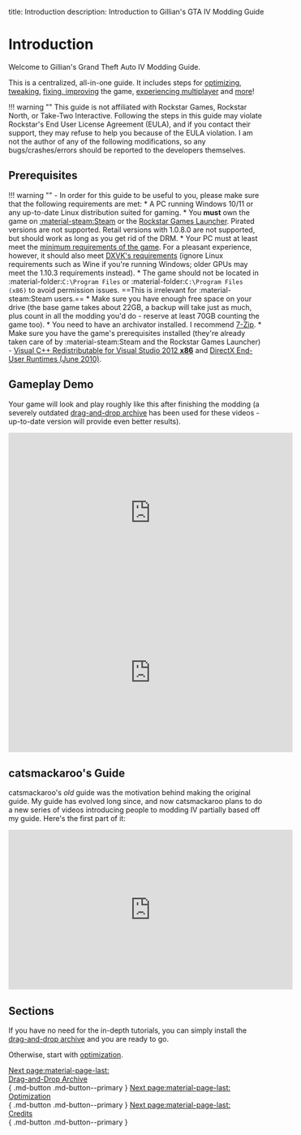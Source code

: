 title: Introduction
description: Introduction to Gillian's GTA IV Modding Guide

# Introduction

Welcome to Gillian's Grand Theft Auto IV Modding Guide.

This is a centralized, all-in-one guide. It includes steps for [optimizing](optimization.md), [tweaking](additional-setup.md), [fixing, improving](essential-modding/index.md) the game, [experiencing multiplayer](multiplayer.md) and [more](extras/index.md)!

!!! warning ""
    This guide is not affiliated with Rockstar Games, Rockstar North, or Take-Two Interactive. Following the steps in this guide may violate Rockstar's End User License Agreement (EULA), and if you contact their support, they may refuse to help you because of the EULA violation. I am not the author of any of the following modifications, so any bugs/crashes/errors should be reported to the developers themselves. 

## Prerequisites
!!! warning ""
    - In order for this guide to be useful to you, please make sure that the following requirements are met:
        * A PC running Windows 10/11 or any up-to-date Linux distribution suited for gaming.
        * You **must** own the game on [:material-steam:Steam](https://store.steampowered.com/app/12210/) or the [Rockstar Games Launcher](https://store.rockstargames.com/game/buy-grand-theft-auto-iv). Pirated versions are not supported. Retail versions with 1.0.8.0 are not supported, but should work as long as you get rid of the DRM.
        * Your PC must at least meet the [minimum requirements of the game](https://www.pcgamingwiki.com/wiki/Grand_Theft_Auto_IV#System_requirements "Requirements on PCGW - copied from Steam"). For a pleasant experience, however, it should also meet [DXVK's requirements](https://github.com/doitsujin/dxvk/wiki/Driver-support "DXVK's GitHub Wiki") (ignore Linux requirements such as Wine if you're running Windows; older GPUs may meet the 1.10.3 requirements instead).
        * The game should not be located in :material-folder:`C:\Program Files` or :material-folder:`C:\Program Files (x86)` to avoid permission issues. ==This is irrelevant for :material-steam:Steam users.==
        * Make sure you have enough free space on your drive (the base game takes about 22GB, a backup will take just as much, plus count in all the modding you'd do - reserve at least 70GB counting the game too).
        * You need to have an archivator installed. I recommend [7-Zip](https://www.7-zip.org/ "Official 7-Zip website").
        * Make sure you have the game's prerequisites installed (they're already taken care of by :material-steam:Steam and the Rockstar Games Launcher) - [Visual C++ Redistributable for Visual Studio 2012 **x86**](https://www.microsoft.com/en-us/download/details.aspx?id=30679 "Microsoft's official redistributables") and [DirectX End-User Runtimes (June 2010)](https://www.microsoft.com/en-us/download/details.aspx?id=8109 "Microsoft's official redistributables").

## Gameplay Demo
Your game will look and play roughly like this after finishing the modding (a severely outdated [drag-and-drop archive](drag-and-drop-archive.md) has been used for these videos - up-to-date version will provide even better results).
<iframe width="560" height="315" src="https://www.youtube.com/embed/q0AxxVjDCi8" title="YouTube video player" frameborder="0" allow="accelerometer; clipboard-write; encrypted-media; gyroscope; picture-in-picture; web-share" allowfullscreen></iframe>
<iframe width="560" height="315" src="https://www.youtube.com/embed/lARlDyPLLtA" title="YouTube video player" frameborder="0" allow="accelerometer; clipboard-write; encrypted-media; gyroscope; picture-in-picture; web-share" allowfullscreen></iframe>

## catsmackaroo's Guide
catsmackaroo's *old* guide was the motivation behind making the original guide. My guide has evolved long since, and now catsmackaroo plans to do a new series of videos introducing people to modding IV partially based off my guide. Here's the first part of it:
<iframe width="560" height="315" src="https://www.youtube.com/embed/AhPr0WAqNv8" title="YouTube video player" frameborder="0" allow="accelerometer; clipboard-write; encrypted-media; gyroscope; picture-in-picture; web-share" allowfullscreen></iframe>

## Sections
If you have no need for the in-depth tutorials, you can simply install the [drag-and-drop archive](drag-and-drop-archive.md) and you are ready to go.

Otherwise, start with [optimization](optimization.md).

[Next page:material-page-last: <br>Drag-and-Drop Archive</br>](drag-and-drop-archive.md){ .md-button .md-button--primary } [Next page:material-page-last: <br>Optimization</br>](optimization.md){ .md-button .md-button--primary } [Next page:material-page-last: <br>Credits</br>](credits.md){ .md-button .md-button--primary }